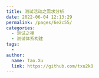 ```yaml
---
title: 测试活动之需求分析
date: 2022-06-04 12:13:29
permalink: /pages/6e2c55/
categories:
  - 测试之禅
  - 测试体系构建
tags:
  - 
author: 
  name: Tao.Xu
  link: https://github.com/txu2k8
---
```

